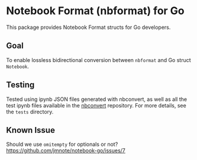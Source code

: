# Notebook Format (nbformat) for Go 
This package provides Notebook Format structs for Go developers.

## Goal
To enable lossless bidirectional conversion between `nbformat` and Go struct `Notebook`.

## Testing
Tested using ipynb JSON files generated with nbconvert, as well as all the test ipynb files available in the [nbconvert](https://github.com/jupyter/nbconvert) repository.
For more details, see the `tests` directory.

## Known Issue
Should we use `omitempty` for optionals or not? 
https://github.com/jmnote/notebook-go/issues/7
